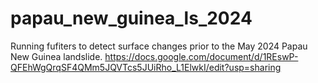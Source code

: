 # papau_new_guinea_ls_2024
Running fufiters to detect surface changes prior to the May 2024 Papau New Guinea landslide. 
https://docs.google.com/document/d/1REswP-QFEhWgQrqSF4QMm5JQVTcs5JUiRho_L1ElwkI/edit?usp=sharing
